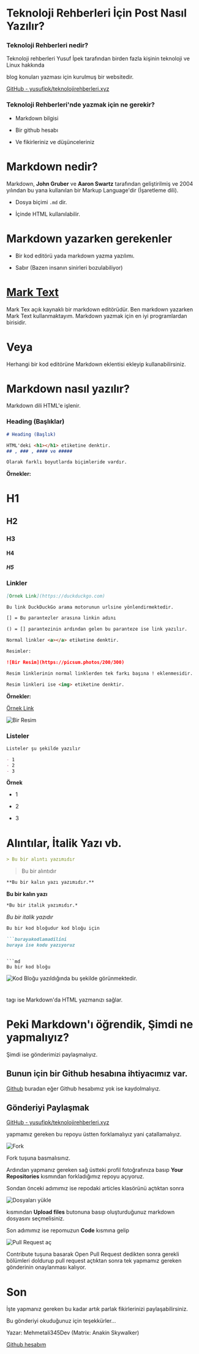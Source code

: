 # Teknoloji Rehberleri İçin Post Nasıl Yazılır?

### Teknoloji Rehberleri nedir?

Teknoloji rehberleri Yusuf İpek tarafından birden fazla kişinin teknoloji ve Linux hakkında

blog konuları yazması için kurulmuş bir websitedir.



[GitHub - yusufipk/teknolojirehberleri.xyz](https://github.com/yusufipk/teknolojirehberleri.xyz)



### Teknoloji Rehberleri'nde yazmak için ne gerekir?

- Markdown bilgisi

- Bir github hesabı

- Ve fikirleriniz ve düşünceleriniz



# Markdown nedir?

Markdown, **John Gruber** ve **Aaron Swartz** tarafından geliştirilmiş ve 2004 yılından bu yana kullanılan bir Markup Language'dir (İşaretleme dili).

- Dosya biçimi `.md` dir.

- İçinde HTML kullanılabilir.

# Markdown yazarken gerekenler

- Bir kod editörü yada markdown yazma yazılımı.

- Sabır (Bazen insanın sinirleri bozulabiliyor)

# [Mark Text](https://marktext.app/)

Mark Tex açık kaynaklı bir markdown editörüdür. Ben markdown yazarken Mark Text kullanmaktayım. Markdown yazmak için en iyi programlardan birisidir.

# Veya

Herhangi bir kod editörüne Markdown eklentisi ekleyip kullanabilirsiniz.

# Markdown nasıl yazılır?

Markdown dili HTML'e işlenir.

### Heading (Başlıklar)

```md
# Heading (Başlık)

HTML'deki <h1></h1> etiketine denktir.
## , ### , #### ve ##### 

Olarak farklı boyutlarda biçimleride vardır. 
```

**Örnekler:**

# H1

## H2

### H3

#### H4

##### H5



### Linkler

```md
[Örnek Link](https://duckduckgo.com)

Bu link DuckDuckGo arama motorunun urlsine yönlendirmektedir.

[] = Bu parantezler arasına linkin adını

() = [] parantezinin ardından gelen bu paranteze ise link yazılır.

Normal linkler <a></a> etiketine denktir.

Resimler:

![Bir Resim](https://picsum.photos/200/300)

Resim linklerinin normal linklerden tek farkı başına ! eklenmesidir.

Resim linkleri ise <img> etiketine denktir.
```

**Örnekler:**

[Örnek Link](https://duckduckgo.com)



![Bir Resim](https://picsum.photos/200/300)

### Listeler

```md
Listeler şu şekilde yazılır

- 1
- 2
- 3


```

**Örnek**

- 1

- 2

- 3

# Alıntılar, İtalik Yazı vb.



```md
> Bu bir alıntı yazımıdır
```

> Bu bir alıntıdır

```md
**Bu bir kalın yazı yazımıdır.**
```

**Bu bir kalın yazı**

```md
*Bu bir italik yazımıdır.*
```

*Bu bir italik yazıdır*

```md
Bu bir kod bloğudur kod bloğu için

```burayakodlamadilini
buraya ise kodu yazıyoruz
```
```

```md
Bu bir kod bloğu
```
![Kod Bloğu](pictures/teknoloji-rehberleri-icin-post-nasil-yazilir-2.webp)
yazıldığında bu şekilde görünmektedir.

# <div>

tagı ise Markdown'da HTML yazmanızı sağlar.



# Peki Markdown'ı öğrendik, Şimdi ne yapmalıyız?

Şimdi ise gönderimizi paylaşmalıyız.



## Bunun için bir Github hesabına ihtiyacımız var.

[Github](https://github.com/join) buradan eğer Github hesabımız yok ise kaydolmalıyız.



## Gönderiyi Paylaşmak

[GitHub - yusufipk/teknolojirehberleri.xyz](https://github.com/yusufipk/teknolojirehberleri.xyz)

yapmamız gereken bu repoyu üstten forklamalıyız yani çatallamalıyız.

![Fork](pictures/teknoloji-rehberleri-icin-post-nasil-yazilir-1.webp)

Fork tuşuna basmalısınız.

Ardından yapmanız gereken sağ üstteki profil fotoğrafınıza basıp **Your Repositories** kısmından forkladığımız repoyu açıyoruz.



Sondan önceki adımımız ise repodaki articles klasörünü açtıktan sonra 

![Dosyaları yükle](teknoloji-rehberleri-icin-post-nasil-yazilir-4.webp)

kısmından **Upload files** butonuna basıp oluşturduğunuz markdown dosyasını seçmelisiniz.



Son adımımız ise repomuzun **Code** kısmına gelip

![Pull Request aç](teknoloji-rehberleri-icin-post-nasil-yazilir-3.webp)

Contribute tuşuna basarak Open Pull Request dedikten sonra gerekli bölümleri doldurup pull request açtıktan sonra tek yapmamız gereken gönderinin onaylanması kalıyor.



# Son

İşte yapmanız gereken bu kadar artık parlak fikirlerinizi paylaşabilirsiniz.



Bu gönderiyi okuduğunuz için teşekkürler...



Yazar: Mehmetali345Dev (Matrix: Anakin Skywalker)

[Github hesabım](https://github.com/Mehmetali345Dev)


